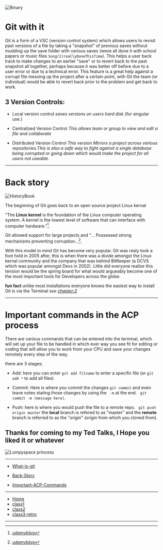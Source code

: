 ![Binary](https://external-content.duckduckgo.com/iu/?u=https%3A%2F%2Ftse3.mm.bing.net%2Fth%3Fid%3DOIP.FKTdx7odngCs3P3WlteO1gHaFj%26pid%3DApi&f=1)



# Git with it

Git is a form of a VSC (version control system) which allows users to revisit past versions of a file by taking a "snapshot" of previous saves without mudding up the save folder with various saves (weve all done it with school papers or music files ``Song(1)reallyDoneThisTime``). This helps a user back track to make changes to an earlier "save" or to revert back to the past snapshot all together, perhaps because it was better off before due to a user error or due to a technical error. This feature is a great help against a corrupt file messing up the project after a certain point, with Git the team (or individual) would be able to revert back prior to the problem and get back to work.


## 3 Version Controls:

- Local version control *saves versions on users hard disk* (for singular use.)

- Centralized Version Control *This allows team or group to view and edit a file and collaborate*

- Distributed Version Control *This version Mirrors a project across various repositories.This is also a safe way to fight against a single database being corrupted or going down which would make the project for all users not useable.*


*****


# Back story


![HistoryBook](https://media.istockphoto.com/photos/open-old-book-on-rustic-wooden-table-picture-id1162175290?k=6&m=1162175290&s=170667a&w=0&h=W364_4lKkzvSdRPH50iFZG6_Vixd-eGn9DvC21MRjjM=)




The beginning of Git goes back to an open source project Linux kernal

 "The **Linux kernel** is the foundation of the Linux computer operating system. A kernel is the lowest level of software that can interface with computer hardware."[^1].
 
  Git allowed support for large projects and "... Possessed strong  mechanisms preventing corruption...[^2]. 
  
  With this model in mind Git has become very popular. Git was realy took a foot hold in 2005 after, this is when there was a divide amongst the Linux kernal community and the company that was behind BitKeeper (a DCVS which was popular amongst Devs in 2002). Little did everyone realize this tension would be the spring board for what would argueably become one of the most important tools for Developers across the globe.

**fun fact**
unlike most installations everyone knows the easiest way to install Git is via the Terminal *see [chapter:2](class2.md)*





*****

# Important commands in the ACP process

There are various commands that can be entered into the terminal, which will set up your file to be handled in which ever way you see fit for editing or coding that will allow you to work from your CPU and save your changes remotely every step of the way.

 there are 3 stages;

- Add: here you can enter ``git add filname`` to enter a specific file (or ``git add *`` to add all files)

- Commit: Here is where you commit the changes ``git commit`` and even leave notes stating those changes by using the `` -m`` at the end. `` git commit -m (message here)``.

- Push: here is where you would push the file to a remote repo. `` git push origin master``
 the **local** branch is refered to as "master" and the **remote** branch is referred to as the "origin" (origin from which you cloned from). 



[^1]: [udemyblog](https://blog.udemy.com/git-tutorial-a-comprehensive-guide)
[^2]: [udemyblog](https://blog.udemy.com/git-tutorial-a-comprehensive-guide)
  
## Thanks for coming to my Ted Talks, I Hope you liked it or whatever

![Lumpyspace princess](https://external-content.duckduckgo.com/iu/?u=https%3A%2F%2Ftse2.mm.bing.net%2Fth%3Fid%3DOIP.6PAncSKEhn0tqzgPGxRY1AAAAA%26pid%3DApi&f=1)

*****

- [What-is-git](#git-with-it)

- [Back-Story](#back-story)

- [Important-ACP-Commands](#important-commnands-in-the-acp-process)


*****


* [Home](README.md)
* [class1](class1reading.md)
* [class2](class2.md)
* [class3-retro](class3-retro.md)

*****
